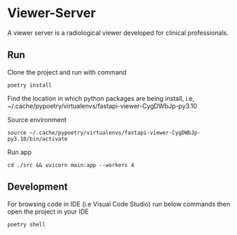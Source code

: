 Viewer-Server
=============
A viewer server is a radiological viewer developed for clinical professionals.

Run
-----------
Clone the project and run with command
```shell
poetry install
```
Find the location in which python packages are being install, i.e,  ~/.cache/pypoetry/virtualenvs/fastapi-viewer-CygDWbJp-py3.10

Source environment
```shell
source ~/.cache/pypoetry/virtualenvs/fastapi-viewer-CygDWbJp-py3.10/bin/activate
```
Run app
```shell
cd ./src && uvicorn main:app --workers 4 
```
Development
-----------
For browsing code in IDE (i.e Visual Code Studio) run below commands then open the project in your IDE
```shell
poetry shell
```
